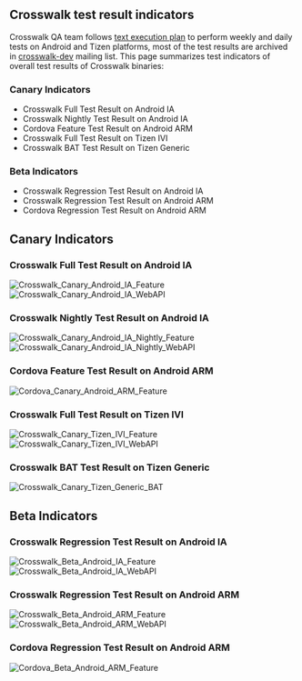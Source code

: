 ## Crosswalk test result indicators

Crosswalk QA team follows [text execution plan](Crosswalk-testing-home) to perform weekly and daily tests on Android and Tizen platforms, most of the test results are archived in [crosswalk-dev](https://lists.crosswalk-project.org/pipermail/crosswalk-dev/) mailing list. This page summarizes test indicators of overall test results of Crosswalk binaries:

### Canary Indicators
* Crosswalk Full Test Result on Android IA
* Crosswalk Nightly Test Result on Android IA
* Cordova Feature Test Result on Android ARM
* Crosswalk Full Test Result on Tizen IVI
* Crosswalk BAT Test Result on Tizen Generic

### Beta Indicators
* Crosswalk Regression Test Result on Android IA
* Crosswalk Regression Test Result on Android ARM
* Cordova Regression Test Result on Android ARM

## Canary Indicators

### Crosswalk Full Test Result on Android IA

![Crosswalk_Canary_Android_IA_Feature](assets/android_ia_feature.png)
![Crosswalk_Canary_Android_IA_WebAPI](assets/android_ia_webapi.png)

### Crosswalk Nightly Test Result on Android IA 
![Crosswalk_Canary_Android_IA_Nightly_Feature](assets/android_ia_nightly_feature.png)
![Crosswalk_Canary_Android_IA_Nightly_WebAPI](assets/android_ia_nightly_webapi.png)

### Cordova Feature Test Result on Android ARM
![Cordova_Canary_Android_ARM_Feature](assets/android_arm_cordova_feature.png)

### Crosswalk Full Test Result on Tizen IVI

![Crosswalk_Canary_Tizen_IVI_Feature](assets/tizen_ivi_feature.png)
![Crosswalk_Canary_Tizen_IVI_WebAPI](assets/tizen_ivi_webapi.png)

### Crosswalk BAT Test Result on Tizen Generic
![Crosswalk_Canary_Tizen_Generic_BAT](assets/tizen_generic_bat.png)

## Beta Indicators

### Crosswalk Regression Test Result on Android IA

![Crosswalk_Beta_Android_IA_Feature](assets/android_ia_beta_feature.png)
![Crosswalk_Beta_Android_IA_WebAPI](assets/android_ia_beta_webapi.png)

### Crosswalk Regression Test Result on Android ARM

![Crosswalk_Beta_Android_ARM_Feature](assets/android_arm_beta_feature.png)
![Crosswalk_Beta_Android_ARM_WebAPI](assets/android_arm_beta_webapi.png)

### Cordova Regression Test Result on Android ARM
![Cordova_Beta_Android_ARM_Feature](assets/android_arm_beta_cordova_feature.png)
